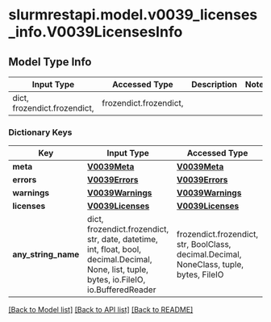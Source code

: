 # slurmrestapi.model.v0039_licenses_info.V0039LicensesInfo

## Model Type Info
Input Type | Accessed Type | Description | Notes
------------ | ------------- | ------------- | -------------
dict, frozendict.frozendict,  | frozendict.frozendict,  |  | 

### Dictionary Keys
Key | Input Type | Accessed Type | Description | Notes
------------ | ------------- | ------------- | ------------- | -------------
**meta** | [**V0039Meta**](V0039Meta.md) | [**V0039Meta**](V0039Meta.md) |  | [optional] 
**errors** | [**V0039Errors**](V0039Errors.md) | [**V0039Errors**](V0039Errors.md) |  | [optional] 
**warnings** | [**V0039Warnings**](V0039Warnings.md) | [**V0039Warnings**](V0039Warnings.md) |  | [optional] 
**licenses** | [**V0039Licenses**](V0039Licenses.md) | [**V0039Licenses**](V0039Licenses.md) |  | [optional] 
**any_string_name** | dict, frozendict.frozendict, str, date, datetime, int, float, bool, decimal.Decimal, None, list, tuple, bytes, io.FileIO, io.BufferedReader | frozendict.frozendict, str, BoolClass, decimal.Decimal, NoneClass, tuple, bytes, FileIO | any string name can be used but the value must be the correct type | [optional]

[[Back to Model list]](../../README.md#documentation-for-models) [[Back to API list]](../../README.md#documentation-for-api-endpoints) [[Back to README]](../../README.md)

